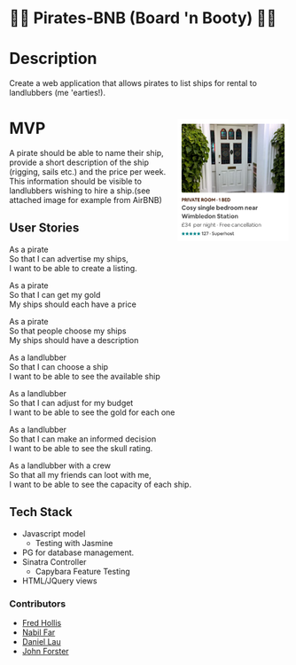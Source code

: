 # :ocean::ocean: Pirates-BNB (Board 'n Booty) :ocean::ocean:

# Description
Create a web application that allows pirates to list ships for rental to landlubbers (me 'earties!).

# MVP <img align="right" src="./img/screengrab.png" width="200" />

A pirate should be able to name their ship, provide a short description of the ship (rigging, sails etc.) and the price per week. This information should be visible to landlubbers wishing to hire a ship.(see attached image for example from AirBNB)

## User Stories

   As a pirate  
   So that I can advertise my ships,    
   I want to be able to create a listing.  

   As a pirate  
   So that I can get my gold  
   My ships should each have a price  

   As a pirate  
   So that people choose my ships  
   My ships should have a description  

   As a landlubber  
   So that I can choose a ship  
   I want to be able to see the available ship  

   As a landlubber  
   So that I can adjust for my budget  
   I want to be able to see the gold for each one  

   As a landlubber  
   So that I can make an informed decision  
   I want to be able to see the skull rating.  

   As a landlubber with a crew  
   So that all my friends can loot with me,  
   I want to be able to see the capacity of each ship.  

## Tech Stack
* Javascript model
  * Testing with Jasmine
* PG for database management.
* Sinatra Controller
  * Capybara Feature Testing
* HTML/JQuery views

### Contributors
* [Fred Hollis](https://github.com/archmagos)
* [Nabil Far](https://github.com/bilfar)
* [Daniel Lau](https://github.com/dct-lau17)
* [John Forster](https://github.com/JohnForster)
